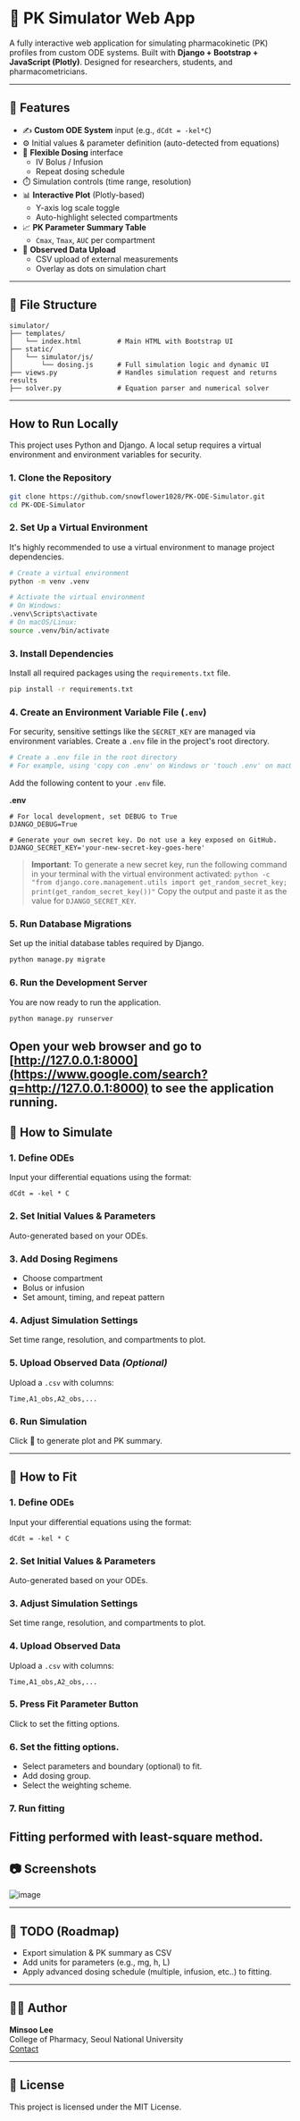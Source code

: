 # 🧪 PK Simulator Web App

A fully interactive web application for simulating pharmacokinetic (PK) profiles from custom ODE systems. Built with **Django + Bootstrap + JavaScript (Plotly)**. Designed for researchers, students, and pharmacometricians.

---

## 🔧 Features

- ✍️ **Custom ODE System** input (e.g., `dCdt = -kel*C`)
- ⚙️ Initial values & parameter definition (auto-detected from equations)
- 💉 **Flexible Dosing** interface
  - IV Bolus / Infusion
  - Repeat dosing schedule
- ⏱️ Simulation controls (time range, resolution)
- 📊 **Interactive Plot** (Plotly-based)
  - Y-axis log scale toggle
  - Auto-highlight selected compartments
- 📈 **PK Parameter Summary Table**
  - `Cmax`, `Tmax`, `AUC` per compartment
- 📂 **Observed Data Upload**
  - CSV upload of external measurements
  - Overlay as dots on simulation chart

---

## 📁 File Structure

```
simulator/
├── templates/
│   └── index.html         # Main HTML with Bootstrap UI
├── static/
│   └── simulator/js/
│       └── dosing.js      # Full simulation logic and dynamic UI
├── views.py               # Handles simulation request and returns results
├── solver.py              # Equation parser and numerical solver
```

---

## How to Run Locally

This project uses Python and Django. A local setup requires a virtual environment and environment variables for security.

### 1\. Clone the Repository

```bash
git clone https://github.com/snowflower1028/PK-ODE-Simulator.git
cd PK-ODE-Simulator
```

### 2\. Set Up a Virtual Environment

It's highly recommended to use a virtual environment to manage project dependencies.

```bash
# Create a virtual environment
python -m venv .venv

# Activate the virtual environment
# On Windows:
.venv\Scripts\activate
# On macOS/Linux:
source .venv/bin/activate
```

### 3\. Install Dependencies

Install all required packages using the `requirements.txt` file.

```bash
pip install -r requirements.txt
```

### 4\. Create an Environment Variable File (`.env`)

For security, sensitive settings like the `SECRET_KEY` are managed via environment variables. Create a `.env` file in the project's root directory.

```bash
# Create a .env file in the root directory
# For example, using 'copy con .env' on Windows or 'touch .env' on macOS/Linux
```

Add the following content to your `.env` file.

**.env**

```
# For local development, set DEBUG to True
DJANGO_DEBUG=True

# Generate your own secret key. Do not use a key exposed on GitHub.
DJANGO_SECRET_KEY='your-new-secret-key-goes-here'
```

> **Important**: To generate a new secret key, run the following command in your terminal with the virtual environment activated:
> `python -c "from django.core.management.utils import get_random_secret_key; print(get_random_secret_key())"`
> Copy the output and paste it as the value for `DJANGO_SECRET_KEY`.

### 5\. Run Database Migrations

Set up the initial database tables required by Django.

```bash
python manage.py migrate
```

### 6\. Run the Development Server

You are now ready to run the application.

```bash
python manage.py runserver
```

Open your web browser and go to **[http://127.0.0.1:8000](https://www.google.com/search?q=http://127.0.0.1:8000)** to see the application running.
---

## 📌 How to Simulate

### 1. Define ODEs
Input your differential equations using the format:
```
dCdt = -kel * C
```

### 2. Set Initial Values & Parameters
Auto-generated based on your ODEs.

### 3. Add Dosing Regimens
- Choose compartment
- Bolus or infusion
- Set amount, timing, and repeat pattern

### 4. Adjust Simulation Settings
Set time range, resolution, and compartments to plot.

### 5. Upload Observed Data *(Optional)*
Upload a `.csv` with columns:
```
Time,A1_obs,A2_obs,...
```

### 6. Run Simulation
Click 🚀 to generate plot and PK summary.

---
## 📌 How to Fit

### 1. Define ODEs
Input your differential equations using the format:
```
dCdt = -kel * C
```

### 2. Set Initial Values & Parameters
Auto-generated based on your ODEs.

### 3. Adjust Simulation Settings
Set time range, resolution, and compartments to plot.

### 4. Upload Observed Data
Upload a `.csv` with columns:
```
Time,A1_obs,A2_obs,...
```

### 5. Press Fit Parameter Button
Click to set the fitting options.

### 6. Set the fitting options.
- Select parameters and boundary (optional) to fit.
- Add dosing group.
- Select the weighting scheme.

### 7. Run fitting
Fitting performed with least-square method.
---

## 📷 Screenshots
![image](https://github.com/user-attachments/assets/930d0871-a9f3-4595-b0a6-bf7bd43693b3)


---

## 📌 TODO (Roadmap)

- Export simulation & PK summary as CSV
- Add units for parameters (e.g., mg, h, L)
- Apply advanced dosing schedule (multiple, infusion, etc..) to fitting. 

---

## 🧑‍💻 Author

**Minsoo Lee**  
College of Pharmacy, Seoul National University  
[Contact](mailto:minsoo.lee@snu.ac.kr)

---

## 📄 License

This project is licensed under the MIT License.
